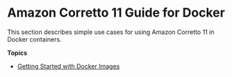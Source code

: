 # Amazon Corretto 11 Guide for Docker<a name="docker-info"></a>

This section describes simple use cases for using Amazon Corretto 11 in Docker containers\.

**Topics**
+ [Getting Started with Docker Images](docker-install.md)
